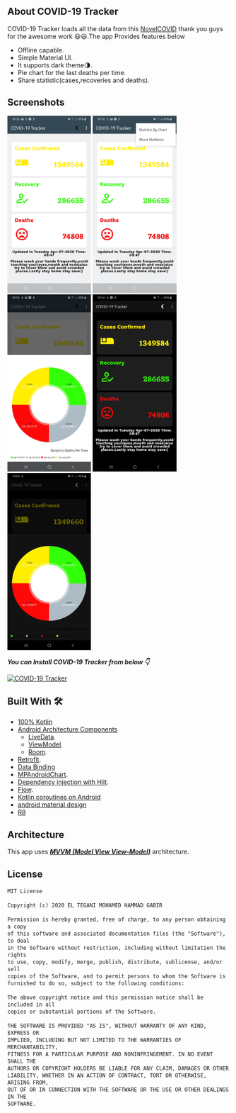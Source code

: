 ## About COVID-19 Tracker 
COVID-19 Tracker loads all the data from this [NovelCOVID](https://github.com/NovelCOVID/API) thank you guys for the awesome work 😃😃.The app Provides features below
- Offline capable.
- Simple Material UI.
- It supports dark theme🌗.
- Pie chart for the last deaths per time.
- Share statistic(cases,recoveries and deaths).


## Screenshots
<img src="screenshots/1_home.jpg" height="400" alt="Home screen"/>    <img src="screenshots/3_home_with_menu.jpg" height="400" alt="home screen with menu"/>  <img src="screenshots/4_pie_chart.jpg" height="400" alt="pie_chart_modal"/> <img src="screenshots/2_home_in_dark_theme.jpg" height="400" alt="home screen in dark theme"/> <img src="screenshots/5_pie_chart_in_dark_theme.jpg" height="400" alt="Pie Chart in dark theme"/>

***You can Install COVID-19 Tracker from below 👇***

[![COVID-19 Tracker](https://img.shields.io/badge/Covid19-APK-green)](https://raw.githubusercontent.com/Tiganimohammad/Covid-19-Statistic-App/master/apk/covid19.apk)



## Built With 🛠
- [100% Kotlin](https://kotlinlang.org/)
- [Android Architecture Components](https://developer.android.com/topic/libraries/architecture)
  - [LiveData](https://developer.android.com/topic/libraries/architecture/livedata).
  - [ViewModel](https://developer.android.com/topic/libraries/architecture/viewmodel).
  - [Room](https://developer.android.com/topic/libraries/architecture/room).
- [Retrofit](https://square.github.io/retrofit/).
- [Data Binding](https://developer.android.com/topic/libraries/data-binding)
- [MPAndroidChart](https://github.com/PhilJay/MPAndroidChart).
- [Dependency injection with Hilt](https://developer.android.com/training/dependency-injection/hilt-android).
- [Flow](https://kotlinlang.org/docs/reference/coroutines/flow.html).
- [Kotlin coroutines on Android](https://developer.android.com/kotlin/coroutines)
- [android material design](https://material.io/develop/android/)
- [R8](https://developer.android.com/studio/build/shrink-code)

## Architecture
This app uses [***MVVM (Model View View-Model)***](https://developer.android.com/jetpack/docs/guide#recommended-app-arch) architecture.


## License
```
MIT License

Copyright (c) 2020 EL TEGANI MOHAMED HAMMAD GABIR

Permission is hereby granted, free of charge, to any person obtaining a copy
of this software and associated documentation files (the "Software"), to deal
in the Software without restriction, including without limitation the rights
to use, copy, modify, merge, publish, distribute, sublicense, and/or sell
copies of the Software, and to permit persons to whom the Software is
furnished to do so, subject to the following conditions:

The above copyright notice and this permission notice shall be included in all
copies or substantial portions of the Software.

THE SOFTWARE IS PROVIDED "AS IS", WITHOUT WARRANTY OF ANY KIND, EXPRESS OR
IMPLIED, INCLUDING BUT NOT LIMITED TO THE WARRANTIES OF MERCHANTABILITY,
FITNESS FOR A PARTICULAR PURPOSE AND NONINFRINGEMENT. IN NO EVENT SHALL THE
AUTHORS OR COPYRIGHT HOLDERS BE LIABLE FOR ANY CLAIM, DAMAGES OR OTHER
LIABILITY, WHETHER IN AN ACTION OF CONTRACT, TORT OR OTHERWISE, ARISING FROM,
OUT OF OR IN CONNECTION WITH THE SOFTWARE OR THE USE OR OTHER DEALINGS IN THE
SOFTWARE.
```
